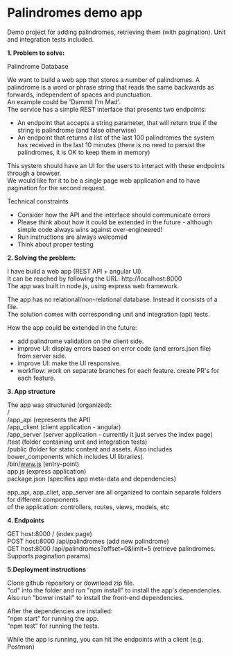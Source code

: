 # Palindromes demo app
Demo project for adding palindromes, retrieving them (with pagination). Unit and integration tests included.

**1. Problem to solve:**

Palindrome Database  

We want to build a web app that stores a number of palindromes. A palindrome is a word or phrase string that reads the same backwards as forwards, independent of spaces and punctuation.  
An example could be 'Dammit I'm Mad'.   
The service has a simple REST interface that presents two endpoints:  

- An endpoint that accepts a string parameter, that will return true if the string is palindrome (and false otherwise)  
- An endpoint that returns a list of the last 100 palindromes the system has received in the last 10 minutes (there is no need to persist the palindromes, it is OK to keep them in memory)  

This system should have an UI for the users to interact with these endpoints through a browser.   
We would like for it to be a single page web application and to have pagination for the second request.    

Technical constraints  

- Consider how the API and the interface should communicate errors
- Please think about how it could be extended in the future - although simple code always wins against over-engineered!
- Run instructions are always welcomed
- Think about proper testing

**2. Solving the problem:**

I have build a web app (REST API + angular UI).  
It can be reached by following the URL: http://localhost:8000  
The app was built in node.js, using express web framework.  

The app has no relational/non-relational database. Instead it consists of a file.  
The solution comes with corresponding unit and integration (api) tests.  

How the app could be extended in the future:
- add palindrome validation on the client side.
- improve UI: display errors based on error code (and errors.json file) from server side.
- improve UI: make the UI responsive.
- workflow: work on separate branches for each feature. create PR's for each feature.

**3. App structure**

The app was structured (organized):  
/  
/app_api (represents the API)  
/app_client (client application - angular)  
/app_server (server application - currently it just serves the index page)  
/test (folder containing unit and integration tests)  
/public (folder for static content and assets. Also includes bower_components which includes UI libraries).  
/bin/www.js (entry-point)  
app.js (express application)  
package.json (specifies app meta-data and dependencies)  

app_api, app_cliet, app_server are all organized to contain separate folders for different components  
of the application: controllers, routes, views, models, etc  

**4. Endpoints**

GET host:8000 / (index page)  
POST host:8000 /api/palindromes (add new palindrome)  
GET host:8000 /api/palindromes?offset=0&limit=5 (retrieve palindromes. Supports pagination params)  

**5.Deployment instructions**

Clone github repository or download zip file.  
"cd" into the folder and run "npm install" to install the app's dependencies. Also run "bower install" to install the front-end dependencies.

After the dependencies are installed:  
"npm start" for running the app.  
"npm test" for running the tests.  

While the app is running, you can hit the endpoints with a client (e.g. Postman)  